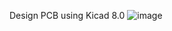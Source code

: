 Design PCB using Kicad 8.0
![image](https://github.com/user-attachments/assets/f8a8d618-e84f-415b-8eae-64c6ae4a2f2a)

